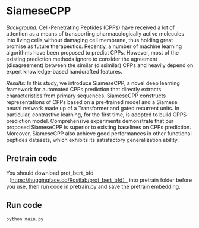 # SiameseCPP

*Background:* Cell-Penetrating Peptides (CPPs) have received a lot of attention as a means of transporting pharmacologically active molecules into living cells without damaging cell membrane, thus holding great promise as future therapeutics. Recently, a number of machine learning algorithms have been proposed to predict CPPs. However, most of the existing prediction methods ignore to consider the agreement (disagreement) between the similar (dissimilar) CPPs and heavily depend on expert knowledge-based handcrafted features. 

*Results:* In this study, we introduce SiameseCPP, a novel deep learning framework for automated CPPs prediction that directly extracts characteristics from primary sequences. SiameseCPP constructs representations of CPPs based on a pre-trained model and a Siamese neural network made up of a Transformer and gated recurrent units. In particular, contrastive learning, for the first time, is adopted to build CPPS prediction model. Comprehensive experiments demonstrate that our proposed SiameseCPP is superior to existing baselines on CPPs prediction. Moreover, SiameseCPP also achieve good performances in other functional peptides datasets, which exhibits its satisfactory generalization ability.

## Pretrain code

You should download prot_bert_bfd （https://huggingface.co/Rostlab/prot_bert_bfd） into pretrain folder before you use, then run code in pretrain.py and save the pretrain embedding.

## Run code

```
python main.py
```
